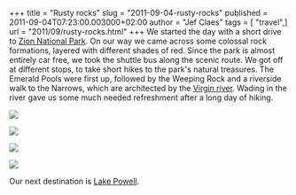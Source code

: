 +++
title = "Rusty rocks"
slug = "2011-09-04-rusty-rocks"
published = 2011-09-04T07:23:00.003000+02:00
author = "Jef Claes"
tags = [ "travel",]
url = "2011/09/rusty-rocks.html"
+++
We started the day with a short drive to [Zion National Park](http://en.wikipedia.org/wiki/Zion_National_Park). On our way we came across some colossal rock formations, layered with different shades of red. Since the park is almost entirely car free, we took the shuttle bus along the scenic route. We got off at different stops, to take short hikes to the park's natural treasures. The Emerald Pools were first up,
followed by the Weeping Rock and a riverside walk to the Narrows, which
are architected by the [Virgin river](http://en.wikipedia.org/wiki/Virgin_River). Wading in the river gave us some much needed refreshment after a long day of hiking.

[![](/post/images/thumbnails/2011-09-04-rusty-rocks-Zion_0096.png)](/post/images/2011-09-04-rusty-rocks-Zion_0096.png)

[![](/post/images/thumbnails/2011-09-04-rusty-rocks-Zion_0176.png)](/post/images/2011-09-04-rusty-rocks-Zion_0176.png)

[![](/post/images/thumbnails/2011-09-04-rusty-rocks-Zion_0106.png)](/post/images/2011-09-04-rusty-rocks-Zion_0106.png)

[![](/post/images/thumbnails/2011-09-04-rusty-rocks-Zion_0214.png)](/post/images/2011-09-04-rusty-rocks-Zion_0214.png)

Our next destination is [Lake Powell](http://en.wikipedia.org/wiki/Lake_Powell).
